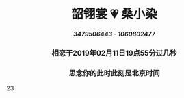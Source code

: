 # <center>韶翎裳 💗 桑小染</center>
##### <center>3479506443 - 1060802477</center>
### <center>相恋于2019年02月11日19点55分过几秒</center>
### <center>思念你的此时此刻是北京时间<center>
<center>
<html>
<head>
<meta charset="utf-8">
<title>js setInterVal()实时显示时间、日期</title>
<script>
window.onload = displayDate;	
function displayDate(){
	var date = new Date();
	var year = date.getFullYear();
	
var month = date.getMonth()+1;
month = ((month < 10)?"0":"") + month;
var day = date.getDate();
day = ((day < 10)?"0":"") + day;
	
var hours = date.getHours();
hours = ((hours < 10)?"0":"") + hours;
	
var minutes  = date.getMinutes();
minutes = ((minutes < 10)?"0":"") + minutes;
	
var seconds = date.getSeconds();
seconds = ((seconds<10)?"0":"") + seconds;
	
var a = new Array("日","一","二","三","四","五","六");
var day1 = date.getDay();
day1 = "星期" + a[day1];
	
var currenttime = year + "年" + month + "月" + day + "日 " + hours + ":" + minutes + ":" + seconds + " " + day1;
document.getElementById("demo").innerHTML = currenttime;
	
}
var  timer = window.setInterval(displayDate,1000);
function stopTimer(){
	window.clearInterval(timer);
}
</script>
</head>
<body>
 

	
</body>
</html>
</center>
23

